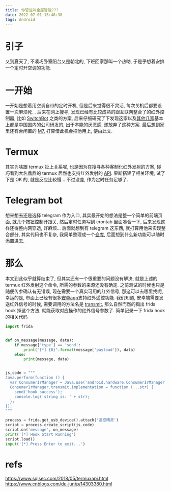 ```yaml
---
title: 你管这叫全屋智能???
date: 2022-07-01 15:48:38
tags: Android
---
```


# 引子

又到夏天了, 不凑巧卧室阳台又是朝北的, 下班回家那叫一个热呐, 于是乎想着安排一个定时开空调的功能.

<!-- more -->

# 一开始

一开始是想着用空调自带的定时开机, 但是后来觉得很不灵活, 每次关机后都要设置一次麻烦死...
后来在网上搜寻, 发现已经有比较成熟的跟互联网整合了的红外控制器, 比如 [SwitchBot](https://www.switchbot.jp/) 之类的方案, 后来仔细研究了下发现这家以及[其他几家](https://www.broadlink.com.cn/)基本上都是中国国内的公司研发的, 出于本能的厌恶感, 遂放弃了这种方案.
最后想到家里还有台闲置的 [M7](https://www.gsmarena.com/htc_one-5313.php), 打算借此机会把他用上, 便由此文.

# Termux

其实为啥跟 termux 扯上关系呢, 也是因为在搜寻各种客制化红外发射的方案, 碰巧看到大名鼎鼎的 termux 居然也支持红外发射的 [API](https://wiki.termux.com/wiki/Termux-infrared-transmit).
果断搭建了相关环境, 试了下是 OK 的, 就是反应比较慢... 不过没差, 作为定时任务足够了.

# Telegram bot

想来想去还是选择 telegram 作为入口, 其实最开始的想法是整一个简单的前端页面, 就几个按钮控制开跟关, 然后定时任务写到 crontab 里面凑合一下, 后来发现这样还得整内网穿透, 好麻烦... 后面就想到有 telegram 这东西, 就打算用他来实现整合部分, 其实代码也不复杂, 我简单整理成一个[仓库](https://github.com/hldh214/myhome), 后面想到什么新功能可以随时添置进去.

# 那么

本文到此似乎就算结束了, 但其实还有一个很重要的问题没有解决, 就是上述的 termux 红外发射这个命令, 所需的参数的来源还没有确定.
之前测试的时候也只是随便传参确认有无错误, 现在需要一个真实可用的红外信号, 那这可以去哪里找呢, 幸运的是, 市面上已经有很多[安卓app](https://play.google.com/store/apps/details?id=com.tiqiaa.remote)支持红外遥控功能.
我们知道, 安卓端需要发送红外信号的时候, 需要调用的方法名是 [transmit](https://developer.android.com/reference/android/hardware/ConsumerIrManager#transmit(int,%20int[])), 那么自然而然的掏出 frida hook 掉这个方法, 就能获取对应操作的红外信号参数了.
简单记录一下 frida hook 的相关代码

```python
import frida


def on_message(message, data):
    if message['type'] == 'send':
        print("[*] {0}".format(message['payload']), data)
    else:
        print(message, data)


js_code = """
Java.perform(function () {
  var ConsumerIrManager = Java.use('android.hardware.ConsumerIrManager');
  ConsumerIrManager.transmit.implementation = function (...str) {
    send('hook success');
    console.log('string is: ' + str);
  };
});
"""

process = frida.get_usb_device().attach('遥控精灵')
script = process.create_script(js_code)
script.on('message', on_message)
print('[*] Hook Start Running')
script.load()
input('[*] Press Enter to exit...')
```

# refs

https://www.sqlsec.com/2018/05/termuxapi.html
https://www.cnblogs.com/du-jun/p/14303380.html
